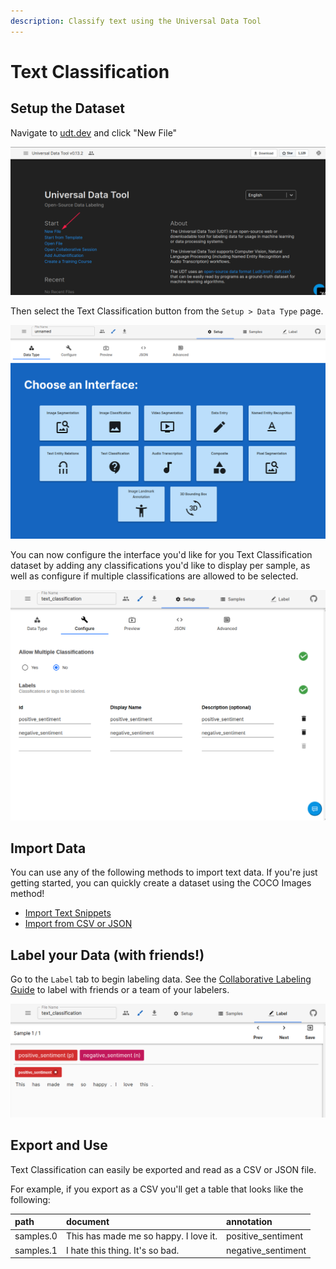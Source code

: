 ```yaml
---
description: Classify text using the Universal Data Tool
---
```


# Text Classification

## Setup the Dataset

Navigate to [udt.dev](https://udt.dev) and click "New File"

![Click &quot;New File&quot; on udt.dev](../.gitbook/assets/image%20%2815%29.png)

Then select the Text Classification button from the `Setup > Data Type` page.

![](../.gitbook/assets/image%20%2822%29.png)

You can now configure the interface you'd like for you Text Classification dataset by adding any classifications you'd like to display per sample, as well as configure if multiple classifications are allowed to be selected.

![Text Classification Configuration](../.gitbook/assets/image%20%2865%29.png)



## Import Data

You can use any of the following methods to import text data. If you're just getting started, you can quickly create a dataset using the COCO Images method!

* [Import Text Snippets](../importing-data/import-text-snippets.md)
* [Import from CSV or JSON](../importing-data/import-from-csv-or-json.md)

## Label your Data \(with friends!\)

Go to the `Label` tab to begin labeling data. See the [Collaborative Labeling Guide](../collaborative-labeling.md) to label with friends or a team of your labelers.

![An example Text Classification interface](../.gitbook/assets/image%20%2855%29.png)



## Export and Use

Text Classification can easily be exported and read as a CSV or JSON file.

For example, if you export as a CSV you'll get a table that looks like the following:

| path | document | annotation |
| :--- | :--- | :--- |
| samples.0 | This has made me so happy. I love it. | positive\_sentiment |
| samples.1 | I hate this thing. It's so bad. | negative\_sentiment |

